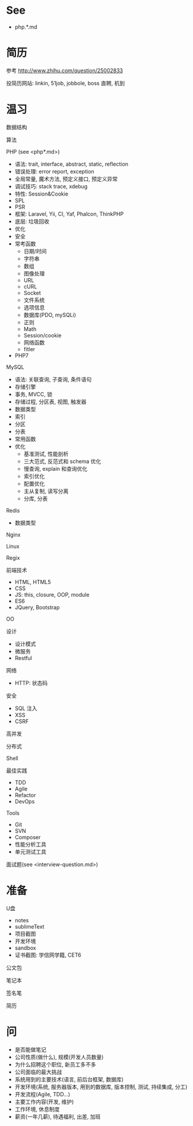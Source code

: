 # See
- php.*.md

# 简历

参考 <http://www.zhihu.com/question/25002833>

投简历网站: linkin, 51job, jobbole, boss 直聘, 机到

# 温习

数据结构

算法

PHP (see <php*.md>)
- 语法: trait, interface, abstract, static, reflection
- 错误处理: error report, exception
- 全局常量, 魔术方法, 预定义接口, 预定义异常
- 调试技巧: stack trace, xdebug
- 特性: Session&Cookie
- SPL
- PSR
- 框架: Laravel, Yii, CI, Yaf, Phalcon, ThinkPHP
- 底层: 垃圾回收
- 优化
- 安全
- 常考函数
    + 日期/时间
    + 字符串
    + 数组
    + 图像处理
    + URL
    + cURL
    + Socket
    + 文件系统
    + 选项信息
    + 数据库(PDO, mySQLi)
    + 正则
    + Math
    + Session/cookie
    + 网络函数
    + fitler
- PHP7

MySQL
- 语法: 关联查询, 子查询, 条件语句
- 存储引擎
- 事务, MVCC, 锁
- 存储过程, 分区表, 视图, 触发器
- 数据类型
- 索引
- 分区
- 分表
- 常用函数
- 优化
    + 基准测试, 性能剖析
    + 三大范式, 反范式和 schema 优化
    + 慢查询, explain 和查询优化
    + 索引优化
    + 配置优化
    - 主从复制, 读写分离
    - 分库, 分表

Redis
- 数据类型

Nginx

Linux

Regix

前端技术
- HTML, HTML5
- CSS
- JS: this, closure, OOP, module
- ES6
- JQuery, Bootstrap

OO

设计
- 设计模式
- 微服务
- Restful

网络
- HTTP: 状态码

安全
- SQL 注入
- XSS
- CSRF

高并发

分布式

Shell

最佳实践
- TDD
- Agile
- Refactor
- DevOps

Tools
- Git
- SVN
- Composer
- 性能分析工具
- 单元测试工具

面试题(see <interview-question.md>)

# 准备
U盘
- notes
- sublimeText
- 项目截图
- 开发环境
- sandbox
- 证书截图: 学信网学籍, CET6

公文包

笔记本

签名笔

简历

# 问
- 是否能做笔记
- 公司性质(做什么), 规模(开发人员数量)
- 为什么招聘这个职位, 新员工多不多
- 公司面临的最大挑战
- 系统用到的主要技术(语言, 前后台框架, 数据库)
- 开发环境(系统, 服务器版本, 用到的数据库, 版本控制, 测试, 持续集成, 分工)
- 开发流程(Agile, TDD...)
- 主要工作内容(开发, 维护)
- 工作环境, 休息制度
- 薪资(一年几薪), 待遇福利, 出差, 加班